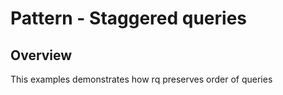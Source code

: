 # Pattern - Staggered queries

## Overview

This examples demonstrates how rq preserves order of queries